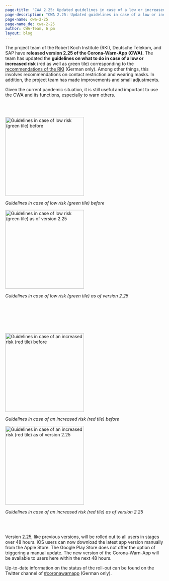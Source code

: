 ```yaml
---
page-title: "CWA 2.25: Updated guidelines in case of a low or increased risk"
page-description: "CWA 2.25: Updated guidelines in case of a low or increased risk"
page-name: cwa-2-25
page-name_de: cwa-2-25
author: CWA-Team, 6 pm
layout: blog
---
```


The project team of the Robert Koch Institute (RKI), Deutsche Telekom, and SAP have **released version 2.25 of the Corona-Warn-App (CWA).** The team has updated the **guidelines on what to do in case of a low or increased risk** (red as well as green tile) corresponding to the [recommendations of the RKI](https://www.rki.de/DE/Content/InfAZ/N/Neuartiges_Coronavirus/Quarantaene/Absonderung.html) (German only). Among other things, this involves recommendations on contact restriction and wearing masks. In addition, the project team has made improvements and small adjustments. 

Given the current pandemic situation, it is still useful and important to use the CWA and its functions, especially to warn others.  

<!-- overview -->

<br></br>
<div class='container'><div class='row'><div class='col-sm'><div class="text-center"><img class='img-fluid' src='/assets/img/blog/2022-07-27-cwa-2-25/green-tile-before.png' alt='Guidelines in case of low risk (green tile) before' width=250><p><em>Guidelines in case of low risk (green tile) before</em></p></div></div><div class='col-sm'><div class="text-center"><img class='img-fluid' src='/assets/img/blog/2022-07-27-cwa-2-25/green-tile-after.png' alt='Guidelines in case of low risk (green tile) as of version 2.25' width=250><p><em>Guidelines in case of low risk (green tile) as of version 2.25</em></p></div></div></div></div>
<br></br>

<br></br>
<div class='container'><div class='row'><div class='col-sm'><div class="text-center"><img class='img-fluid' src='/assets/img/blog/2022-07-27-cwa-2-25/red-tile-before.png' alt='Guidelines in case of an increased risk (red tile) before' width=250><p><em>Guidelines in case of an increased risk (red tile) before</em></p></div></div><div class='col-sm'><div class="text-center"><img class='img-fluid' src='/assets/img/blog/2022-07-27-cwa-2-25/red-tile-after.png' alt='Guidelines in case of an increased risk (red tile) as of version 2.25' width=250><p><em>Guidelines in case of an increased risk (red tile) as of version 2.25</em></p></div></div></div></div>
<br></br>

Version 2.25, like previous versions, will be rolled out to all users in stages over 48 hours. iOS users can now download the latest app version manually from the Apple Store. The Google Play Store does not offer the option of triggering a manual update. The new version of the Corona-Warn-App will be available to users here within the next 48 hours.

Up-to-date information on the status of the roll-out can be found on the Twitter channel of [#coronawarnapp](https://twitter.com/coronawarnapp) (German only).
